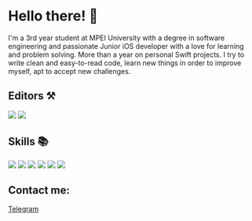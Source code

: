 # Hello there! 👋

I'm a 3rd year student at MPEI University with a degree in software engineering and passionate Junior iOS developer with a love for learning and problem solving. More than a year on personal Swift projects. I try to write clean and easy-to-read code, learn new things in order to improve myself, apt to accept new challenges.

## Editors ⚒️
![](https://img.shields.io/badge/Xcode-007ACC?style=for-the-badge&logo=Xcode&logoColor=white)
![](https://img.shields.io/badge/Visual_Studio_Code-0078D4?style=for-the-badge&logo=visual%20studio%20code&logoColor=white)

## Skills 📚
![](https://img.shields.io/badge/Swift-FA7343?style=for-the-badge&logo=swift&logoColor=white)
![](https://img.shields.io/badge/Python-14354C?style=for-the-badge&logo=python&logoColor=white)
![](https://img.shields.io/badge/Java-ED8B00?style=for-the-badge&logo=openjdk&logoColor=white)
![](https://img.shields.io/badge/JavaScript-323330?style=for-the-badge&logo=javascript&logoColor=F7DF1E)
![](https://img.shields.io/badge/React-20232A?style=for-the-badge&logo=react&logoColor=61DAFB)
![](https://img.shields.io/badge/PostgreSQL-316192?style=for-the-badge&logo=postgresql&logoColor=white)

## Contact me:

[Telegram](https://t.me/alexx_bobr)
